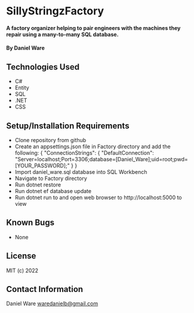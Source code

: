 # SillyStringzFactory

#### A factory organizer helping to pair engineers with the machines they repair using a many-to-many SQL database.

#### By Daniel Ware

## Technologies Used

* C#
* Entity
* SQL
* .NET
* CSS

## Setup/Installation Requirements

* Clone repository from github
* Create an appsettings.json file in Factory directory and add the following:
  { "ConnectionStrings": { "DefaultConnection": "Server=localhost;Port=3306;database=[Daniel_Ware];uid=root;pwd=[YOUR_PASSWORD];" } }
* Import daniel_ware.sql database into SQL Workbench
* Navigate to Factory directory
* Run dotnet restore
* Run dotnet ef database update
* Run dotnet run to and open web browser to http://localhost:5000 to view

## Known Bugs

* None

## License

MIT  (c) 2022

## Contact Information

Daniel Ware <waredanielb@gmail.com>